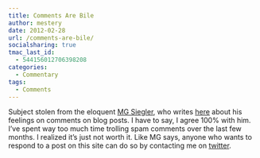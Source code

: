 ```yaml
---
title: Comments Are Bile
author: mestery
date: 2012-02-28
url: /comments-are-bile/
socialsharing: true
tmac_last_id:
  - 544156012706398208
categories:
  - Commentary
tags:
  - Comments
---
```

Subject stolen from the eloquent <a title="Paris Lemon" href="http://parislemon.com/" target="_blank">MG Siegler</a>, who writes <a title="Comments Are Bile" href="http://parislemon.com/post/15288210624/comments-still-off" target="_blank">here</a> about his feelings on comments on blog posts. I have to say, I agree 100% with him. I&#8217;ve spent way too much time trolling spam comments over the last few months. I realized it&#8217;s just not worth it. Like MG says, anyone who wants to respond to a post on this site can do so by contacting me on <a title="mestery" href="http://twitter.com/mestery" target="_blank">twitter</a>.

